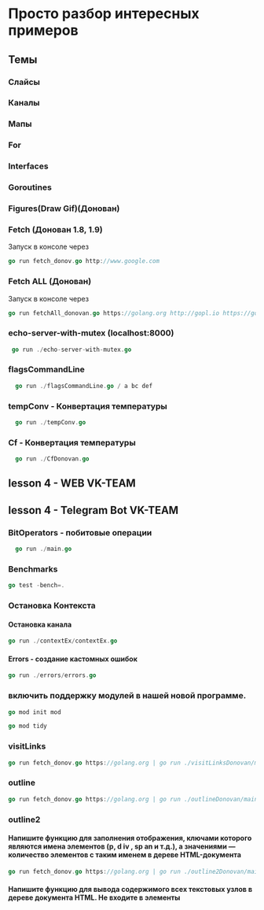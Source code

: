 # Просто разбор интересных примеров

## Темы

### Слайсы

### Каналы

### Мапы

### For

### Interfaces

### Goroutines

### Figures(Draw Gif)(Донован)

### Fetch (Донован 1.8, 1.9)

Запуск в консоле через

```go
go run fetch_donov.go http://www.google.com
```

### Fetch ALL (Донован)

Запуск в консоле через

```go
go run fetchAll_donovan.go https://golang.org http://gopl.io https://godoc.org
```

### echo-server-with-mutex (localhost:8000)

```go
 go run ./echo-server-with-mutex.go
```

### flagsCommandLine

```go
  go run ./flagsCommandLine.go / a bc def
```

### tempConv - Конвертация температуры

```go
  go run ./tempConv.go
```

### Cf - Конвертация температуры

```go
  go run ./CfDonovan.go
```

## lesson 4 - WEB VK-TEAM

## lesson 4 - Telegram Bot VK-TEAM

### BitOperators - побитовые операции

```go
  go run ./main.go
```

### Benchmarks

```go
go test -bench=.
```

### Остановка Контекста

#### Остановка канала

```go
go run ./contextEx/contextEx.go
```

#### Errors - создание кастомных ошибок

```go
go run ./errors/errors.go
```

### включить поддержку модулей в нашей новой программе.

```go
go mod init mod

go mod tidy
```

### visitLinks

```go
go run fetch_donov.go https://golang.org | go run ./visitLinksDonovan/main.go
```

### outline

```go
go run fetch_donov.go https://golang.org | go run ./outlineDonovan/main.go
```

### outline2

#### Напишите функцию для заполнения отображения, ключами которого являются имена элементов (р, d iv , sp an и т.д.), а значениями — количество элементов с таким именем в дереве HTML-документа

```go
go run fetch_donov.go https://golang.org | go run ./outline2Donovan/main.go
```

#### Напишите функцию для вывода содержимого всех текстовых узлов в дереве документа HTML. Не входите в элементы <script> и <style> , поскольку их содержимое в веб-браузере не является вид

```go
go run fetch_donov.go https://golang.org | go run ./outline3Donovan/main.go
```
